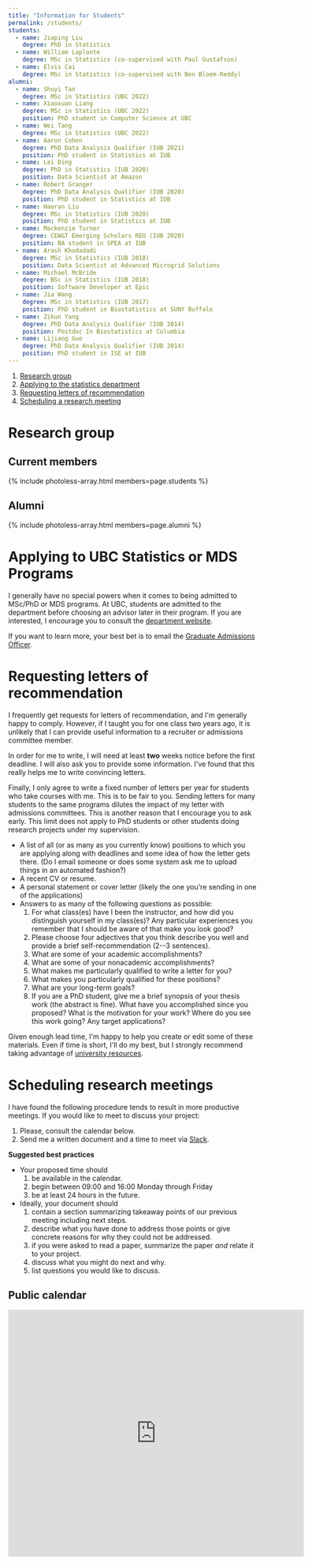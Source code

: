 ```yaml
---
title: "Information for Students"
permalink: /students/
students:
  - name: Jiaping Liu
    degree: PhD in Statistics
  - name: William Laplante
    degree: MSc in Statistics (co-supervised with Paul Gustafson)
  - name: Elvis Cai
    degree: MSc in Statistics (co-supervised with Ben Bloem-Reddy)
alumni:
  - name: Shuyi Tan
    degree: MSc in Statistics (UBC 2022)
  - name: Xiaoxuan Liang
    degree: MSc in Statistics (UBC 2022)
    position: PhD student in Computer Science at UBC
  - name: Wei Tang
    degree: MSc in Statistics (UBC 2022)
  - name: Aaron Cohen
    degree: PhD Data Analysis Qualifier (IUB 2021)
    position: PhD student in Statistics at IUB
  - name: Lei Ding
    degree: PhD in Statistics (IUB 2020)
    position: Data Scientist at Amazon
  - name: Robert Granger
    degree: PhD Data Analysis Qualifier (IUB 2020)
    position: PhD student in Statistics at IUB
  - name: Haoran Liu
    degree: MSc in Statistics (IUB 2020)
    position: PhD student in Statistics at IUB
  - name: Mackenzie Turner
    degree: CEW&T Emerging Scholars REU (IUB 2020)
    position: BA student in SPEA at IUB 
  - name: Arash Khodadadi
    degree: MSc in Statistics (IUB 2018)
    position: Data Scientist at Advanced Microgrid Solutions
  - name: Michael McBride
    degree: BSc in Statistics (IUB 2018)
    position: Software Developer at Epic
  - name: Jia Wang
    degree: MSc in Statistics (IUB 2017)
    position: PhD student in Biostatistics at SUNY Buffalo
  - name: Zikun Yang
    degree: PhD Data Analysis Qualifier (IUB 2014)
    position: Postdoc In Biostatistics at Columbia
  - name: Lijiang Guo
    degree: PhD Data Analysis Qualifier (IUB 2014)
    position: PhD student in ISE at IUB
---
```


1. [Research group](#research-group)
2. [Applying to the statistics department](#applying-to-iu-statistics)
3. [Requesting letters of recommendation](#requesting-letters-of-recommendation)
4. [Scheduling a research meeting](#scheduling-research-meetings)

# Research group

## Current members


{% include photoless-array.html members=page.students %}

## Alumni

{% include photoless-array.html members=page.alumni %}


# Applying to UBC Statistics or MDS Programs

I generally have no special powers when it comes to being admitted to MSc/PhD or MDS programs. At UBC, students are admitted to the department before choosing an advisor later in their program. If you are interested, I encourage you to consult the [department website](https://www.stat.ubc.ca/graduate). 

If you want to learn more, your best bet is to email the [Graduate Admissions Officer](mailto:admiss@stat.ubc.ca). 


# Requesting letters of recommendation

I frequently get requests for letters of recommendation, and I'm generally happy to comply. However, if I taught you for one class two years ago, it is unlikely that I can provide useful information to a recruiter or admissions committee member. 

In order for me to write, I will need at least **two** weeks notice before the first deadline. I will also ask you to provide some information. I've found that this really helps me to write convincing letters.

Finally, I only agree to write a fixed number of letters per year for students who take courses with me. This is to be fair to you. Sending letters for many students to the same programs dilutes the impact of my letter with admissions committees. This is another reason that I encourage you to ask early. This limit does not apply to PhD students or other students doing research projects under my supervision.

* A list of all (or as many as you currently know) positions to which you are applying along with deadlines and some idea of how the letter gets there. (Do I email someone or does some system ask me to upload things in an automated fashion?)
* A recent CV or resume.
* A personal statement or cover letter (likely the one you're sending in one of the applications)
* Answers to as many of the following questions as possible:
    1. For what class(es) have I been the instructor, and how did you distinguish yourself in my class(es)? Any particular experiences you remember that I should be aware of that make you look good?
    2. Please choose four adjectives that you think describe you well and provide a brief self-recommendation (2--3 sentences).
    3. What are some of your academic accomplishments?
    4. What are some of your nonacademic accomplishments?
    5. What makes me particularly qualified to write a letter for you?
    6. What makes you particularly qualified for these positions?
    7. What are your long-term goals?
    8. If you are a PhD student, give me a brief synopsis of your thesis work (the abstract is fine). What have you accomplished since you proposed? What is the motivation for your work? Where do you see this work going? Any target applications?
    
Given enough lead time, I'm happy to help you create or edit some of these materials. Even if time is short, I'll do my best, but I strongly recommend taking advantage of [university resources](https://students.ubc.ca/career). 

# Scheduling research meetings

I have found the following procedure tends to result in more productive meetings. If you would like to meet to discuss your project:

1. Please, consult the calendar below.
2. Send me a written document and a time to meet via [Slack](https://ubc-stat.slack.com/).

**Suggested best practices**

* Your proposed time should
    1. be available in the calendar.
    2. begin between 09:00 and 16:00 Monday through Friday 
    3. be at least 24 hours in the future.
* Ideally, your document should
    1. contain a section summarizing takeaway points of our previous meeting including next steps.
    2. describe what you have done to address those points or give concrete reasons for why they could not be addressed.
    3. if you were asked to read a paper, summarize the paper _and_ relate it to your project.
    4. discuss what you might do next and why.
    5. list questions you would like to discuss.

## Public calendar

<iframe src="https://calendar.google.com/calendar/embed?height=600&amp;wkst=1&amp;bgcolor=%23efefef&amp;ctz=America%2FVancouver&amp;src=ZGFqbWNkb25AZ21haWwuY29t&amp;color=%233F51B5&amp;mode=WEEK&amp;showTitle=0&amp;showPrint=0&amp;showTabs=1&amp;showCalendars=0" style="border-width:0" width="600" height="500" frameborder="0" scrolling="no"></iframe>
